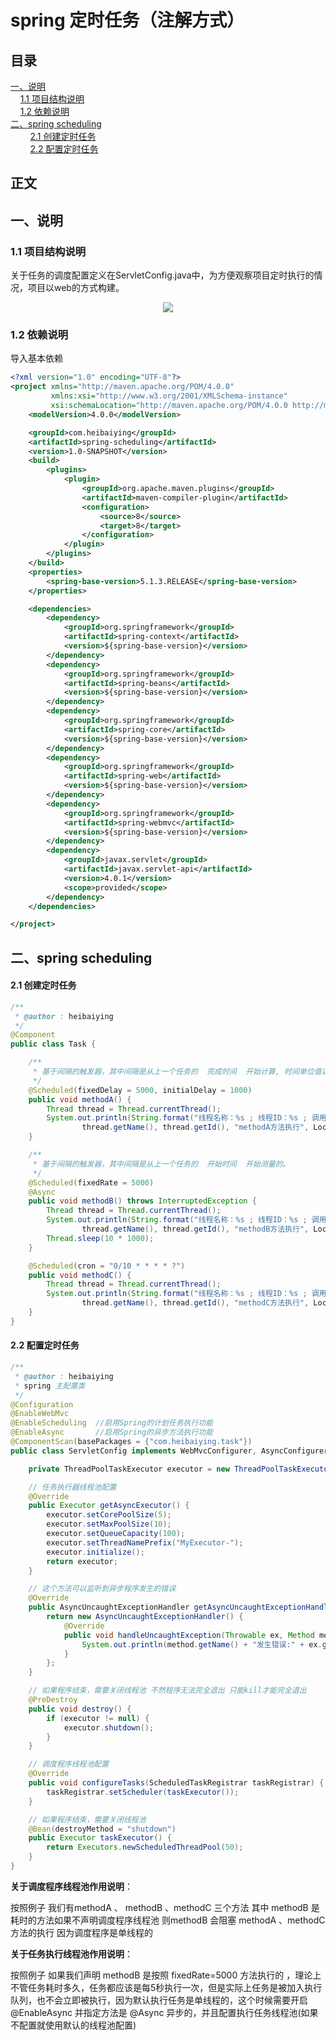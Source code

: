 # spring 定时任务（注解方式）
## 目录<br/>
<a href="#一说明">一、说明</a><br/>
&nbsp;&nbsp;&nbsp;&nbsp;<a href="#11-项目结构说明">1.1 项目结构说明</a><br/>
&nbsp;&nbsp;&nbsp;&nbsp;<a href="#12-依赖说明">1.2 依赖说明</a><br/>
<a href="#二spring-scheduling">二、spring scheduling</a><br/>
&nbsp;&nbsp;&nbsp;&nbsp;&nbsp;&nbsp;&nbsp;&nbsp;<a href="#21-创建定时任务">2.1 创建定时任务</a><br/>
&nbsp;&nbsp;&nbsp;&nbsp;&nbsp;&nbsp;&nbsp;&nbsp;<a href="#22-配置定时任务">2.2 配置定时任务</a><br/>
## 正文<br/>


## 一、说明

### 1.1 项目结构说明

关于任务的调度配置定义在ServletConfig.java中，为方便观察项目定时执行的情况，项目以web的方式构建。

<div align="center"> <img src="https://github.com/heibaiying/spring-samples-for-all/blob/master/pictures/spring-scheduling-annotation.png"/> </div>



### 1.2 依赖说明

导入基本依赖

```xml
<?xml version="1.0" encoding="UTF-8"?>
<project xmlns="http://maven.apache.org/POM/4.0.0"
         xmlns:xsi="http://www.w3.org/2001/XMLSchema-instance"
         xsi:schemaLocation="http://maven.apache.org/POM/4.0.0 http://maven.apache.org/xsd/maven-4.0.0.xsd">
    <modelVersion>4.0.0</modelVersion>

    <groupId>com.heibaiying</groupId>
    <artifactId>spring-scheduling</artifactId>
    <version>1.0-SNAPSHOT</version>
    <build>
        <plugins>
            <plugin>
                <groupId>org.apache.maven.plugins</groupId>
                <artifactId>maven-compiler-plugin</artifactId>
                <configuration>
                    <source>8</source>
                    <target>8</target>
                </configuration>
            </plugin>
        </plugins>
    </build>
    <properties>
        <spring-base-version>5.1.3.RELEASE</spring-base-version>
    </properties>

    <dependencies>
        <dependency>
            <groupId>org.springframework</groupId>
            <artifactId>spring-context</artifactId>
            <version>${spring-base-version}</version>
        </dependency>
        <dependency>
            <groupId>org.springframework</groupId>
            <artifactId>spring-beans</artifactId>
            <version>${spring-base-version}</version>
        </dependency>
        <dependency>
            <groupId>org.springframework</groupId>
            <artifactId>spring-core</artifactId>
            <version>${spring-base-version}</version>
        </dependency>
        <dependency>
            <groupId>org.springframework</groupId>
            <artifactId>spring-web</artifactId>
            <version>${spring-base-version}</version>
        </dependency>
        <dependency>
            <groupId>org.springframework</groupId>
            <artifactId>spring-webmvc</artifactId>
            <version>${spring-base-version}</version>
        </dependency>
        <dependency>
            <groupId>javax.servlet</groupId>
            <artifactId>javax.servlet-api</artifactId>
            <version>4.0.1</version>
            <scope>provided</scope>
        </dependency>
    </dependencies>

</project>
```



## 二、spring scheduling

#### 2.1 创建定时任务

```java
/**
 * @author : heibaiying
 */
@Component
public class Task {

    /**
     * 基于间隔的触发器，其中间隔是从上一个任务的  完成时间  开始计算, 时间单位值以毫秒为单位。
     */
    @Scheduled(fixedDelay = 5000, initialDelay = 1000)
    public void methodA() {
        Thread thread = Thread.currentThread();
        System.out.println(String.format("线程名称：%s ; 线程ID：%s ; 调用方法：%s ; 调用时间：%s",
                thread.getName(), thread.getId(), "methodA方法执行", LocalDateTime.now()));
    }

    /**
     * 基于间隔的触发器，其中间隔是从上一个任务的  开始时间  开始测量的。
     */
    @Scheduled(fixedRate = 5000)
    @Async
    public void methodB() throws InterruptedException {
        Thread thread = Thread.currentThread();
        System.out.println(String.format("线程名称：%s ; 线程ID：%s ; 调用方法：%s ; 调用时间：%s",
                thread.getName(), thread.getId(), "methodB方法执行", LocalDateTime.now()));
        Thread.sleep(10 * 1000);
    }

    @Scheduled(cron = "0/10 * * * * ?")
    public void methodC() {
        Thread thread = Thread.currentThread();
        System.out.println(String.format("线程名称：%s ; 线程ID：%s ; 调用方法：%s ; 调用时间：%s",
                thread.getName(), thread.getId(), "methodC方法执行", LocalDateTime.now()));
    }
}

```

#### 2.2 配置定时任务

```java
/**
 * @author : heibaiying
 * spring 主配置类
 */
@Configuration
@EnableWebMvc
@EnableScheduling  //启用Spring的计划任务执行功能
@EnableAsync       //启用Spring的异步方法执行功能
@ComponentScan(basePackages = {"com.heibaiying.task"})
public class ServletConfig implements WebMvcConfigurer, AsyncConfigurer, SchedulingConfigurer {

    private ThreadPoolTaskExecutor executor = new ThreadPoolTaskExecutor();

    // 任务执行器线程池配置
    @Override
    public Executor getAsyncExecutor() {
        executor.setCorePoolSize(5);
        executor.setMaxPoolSize(10);
        executor.setQueueCapacity(100);
        executor.setThreadNamePrefix("MyExecutor-");
        executor.initialize();
        return executor;
    }

    // 这个方法可以监听到异步程序发生的错误
    @Override
    public AsyncUncaughtExceptionHandler getAsyncUncaughtExceptionHandler() {
        return new AsyncUncaughtExceptionHandler() {
            @Override
            public void handleUncaughtException(Throwable ex, Method method, Object... params) {
                System.out.println(method.getName() + "发生错误:" + ex.getMessage());
            }
        };
    }

    // 如果程序结束，需要关闭线程池 不然程序无法完全退出 只能kill才能完全退出
    @PreDestroy
    public void destroy() {
        if (executor != null) {
            executor.shutdown();
        }
    }

    // 调度程序线程池配置
    @Override
    public void configureTasks(ScheduledTaskRegistrar taskRegistrar) {
        taskRegistrar.setScheduler(taskExecutor());
    }

    // 如果程序结束，需要关闭线程池
    @Bean(destroyMethod = "shutdown")
    public Executor taskExecutor() {
        return Executors.newScheduledThreadPool(50);
    }
}
```

**关于调度程序线程池作用说明**：

按照例子 我们有methodA 、 methodB 、methodC 三个方法 其中 methodB 是耗时的方法如果不声明调度程序线程池 则methodB 会阻塞  methodA 、methodC 方法的执行 因为调度程序是单线程的

**关于任务执行线程池作用说明**：

按照例子 如果我们声明 methodB 是按照 fixedRate=5000 方法执行的 ，理论上不管任务耗时多久，任务都应该是每5秒执行一次，但是实际上任务是被加入执行队列，也不会立即被执行，因为默认执行任务是单线程的，这个时候需要开启@EnableAsync 并指定方法是 @Async 异步的，并且配置执行任务线程池(如果不配置就使用默认的线程池配置)

